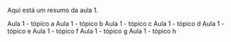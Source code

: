 Aqui está um resumo da aula 1.

Aula 1 - tópico a
Aula 1 - tópico b
Aula 1 - tópico c
Aula 1 - tópico d
Aula 1 - tópico e
Aula 1 - tópico f
Aula 1 - tópico g
Aula 1 - tópico h
